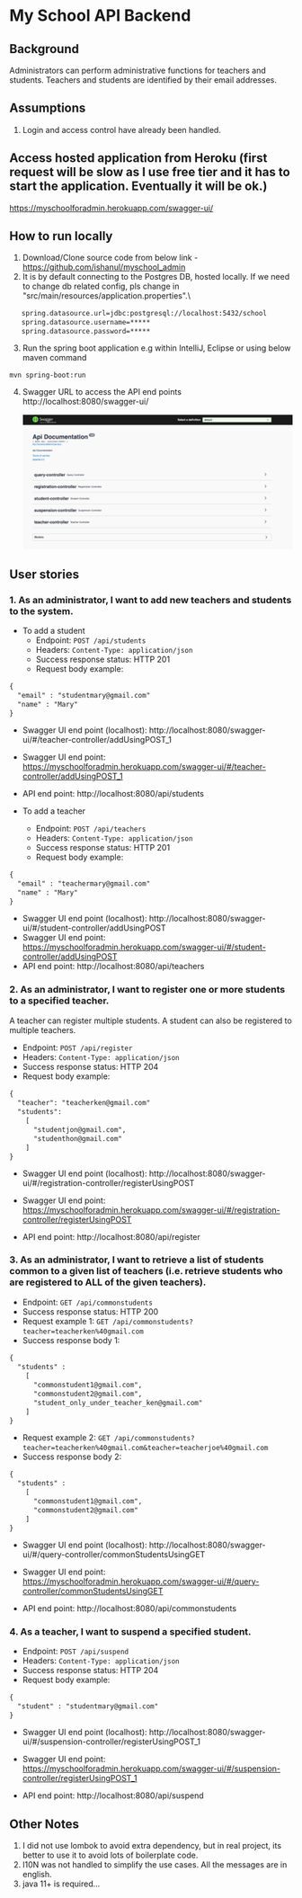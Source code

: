 # My School API Backend

## Background
Administrators can perform administrative functions for teachers and students. Teachers and students are identified by their email addresses.

## Assumptions
1. Login and access control have already been handled.

## Access hosted application from Heroku (first request will be slow as I use free tier and it has to start the application. Eventually it will be ok.)

https://myschoolforadmin.herokuapp.com/swagger-ui/

## How to run locally
1. Download/Clone source code from below link - https://github.com/ishanul/myschool_admin
2. It is by default connecting to the Postgres DB, hosted locally. If we need to change db related config, pls change in "src/main/resources/application.properties".\
```
   spring.datasource.url=jdbc:postgresql://localhost:5432/school
   spring.datasource.username=*****
   spring.datasource.password=*****
```
3. Run the spring boot application e.g within IntelliJ, Eclipse or using below maven command
```
mvn spring-boot:run
```
4. Swagger URL to access the API end points
   http://localhost:8080/swagger-ui/

   ![alt text](images/swagger.png "Swagger UI")


## User stories

### 1. As an administrator, I want to add new teachers and students to the system.

* To add a student
    * Endpoint: `POST /api/students`
    * Headers: `Content-Type: application/json`
    * Success response status: HTTP 201
    * Request body example:
```
{
  "email" : "studentmary@gmail.com"
  "name" : "Mary"
}
```

* Swagger UI end point (localhost): http://localhost:8080/swagger-ui/#/teacher-controller/addUsingPOST_1
* Swagger UI end point: https://myschoolforadmin.herokuapp.com/swagger-ui/#/teacher-controller/addUsingPOST_1

* API end point: http://localhost:8080/api/students

* To add a teacher
    * Endpoint: `POST /api/teachers`
    * Headers: `Content-Type: application/json`
    * Success response status: HTTP 201
    * Request body example:
```
{
  "email" : "teachermary@gmail.com"
  "name" : "Mary"
}
```
* Swagger UI end point (localhost): http://localhost:8080/swagger-ui/#/student-controller/addUsingPOST
* Swagger UI end point: https://myschoolforadmin.herokuapp.com/swagger-ui/#/student-controller/addUsingPOST
* API end point: http://localhost:8080/api/teachers

### 2. As an administrator, I want to register one or more students to a specified teacher.
A teacher can register multiple students. A student can also be registered to multiple teachers.

* Endpoint: `POST /api/register`
* Headers: `Content-Type: application/json`
* Success response status: HTTP 204
* Request body example:
```
{
  "teacher": "teacherken@gmail.com"
  "students":
    [
      "studentjon@gmail.com",
      "studenthon@gmail.com"
    ]
}
```
* Swagger UI end point (localhost): http://localhost:8080/swagger-ui/#/registration-controller/registerUsingPOST
* Swagger UI end point: https://myschoolforadmin.herokuapp.com/swagger-ui/#/registration-controller/registerUsingPOST

* API end point: http://localhost:8080/api/register

### 3. As an administrator, I want to retrieve a list of students common to a given list of teachers (i.e. retrieve students who are registered to ALL of the given teachers).

* Endpoint: `GET /api/commonstudents`
* Success response status: HTTP 200
* Request example 1: `GET /api/commonstudents?teacher=teacherken%40gmail.com`
* Success response body 1:
```
{
  "students" :
    [
      "commonstudent1@gmail.com", 
      "commonstudent2@gmail.com",
      "student_only_under_teacher_ken@gmail.com"
    ]
}
```
* Request example 2: `GET /api/commonstudents?teacher=teacherken%40gmail.com&teacher=teacherjoe%40gmail.com`
* Success response body 2:
```
{
  "students" :
    [
      "commonstudent1@gmail.com", 
      "commonstudent2@gmail.com"
    ]
}
```
* Swagger UI end point (localhost): http://localhost:8080/swagger-ui/#/query-controller/commonStudentsUsingGET
* Swagger UI end point: https://myschoolforadmin.herokuapp.com/swagger-ui/#/query-controller/commonStudentsUsingGET

* API end point: http://localhost:8080/api/commonstudents

### 4. As a teacher, I want to suspend a specified student.

* Endpoint: `POST /api/suspend`
* Headers: `Content-Type: application/json`
* Success response status: HTTP 204
* Request body example:
```
{
  "student" : "studentmary@gmail.com"
}
```
* Swagger UI end point (localhost): http://localhost:8080/swagger-ui/#/suspension-controller/registerUsingPOST_1
* Swagger UI end point: https://myschoolforadmin.herokuapp.com/swagger-ui/#/suspension-controller/registerUsingPOST_1

* API end point: http://localhost:8080/api/suspend

## Other Notes

1. I did not use lombok to avoid extra dependency, but in real project, its better to use it to avoid lots of boilerplate code.
2. l10N was not handled to simplify the use cases. All the messages are in english.
3. java 11+ is required...

